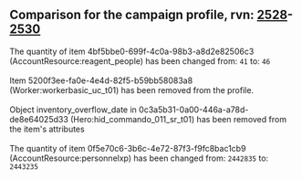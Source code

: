 ## Comparison for the campaign profile, rvn: [2528](https://github.com/PRO100KatYT/FortniteProfileRevisions/tree/main/profiles/campaign/2528%20campaign.json)-[2530](https://github.com/PRO100KatYT/FortniteProfileRevisions/tree/main/profiles/campaign/2530%20campaign.json)

The quantity of item 4bf5bbe0-699f-4c0a-98b3-a8d2e82506c3 (AccountResource:reagent_people) has been changed from: `41` to: `46`
<br><br>
Item 5200f3ee-fa0e-4e4d-82f5-b59bb58083a8 (Worker:workerbasic_uc_t01) has been removed from the profile.
<br><br>
Object inventory_overflow_date in 0c3a5b31-0a00-446a-a78d-de8e64025d33 (Hero:hid_commando_011_sr_t01) has been removed from the item's attributes
<br><br>
The quantity of item 0f5e70c6-3b6c-4e72-87f3-f9fc8bac1cb9 (AccountResource:personnelxp) has been changed from: `2442835` to: `2443235`
<br><br>
